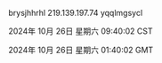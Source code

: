 brysjhhrhl 219.139.197.74 yqqlmgsycl

2024年 10月 26日 星期六 09:40:02 CST

2024年 10月 26日 星期六 01:40:02 GMT
